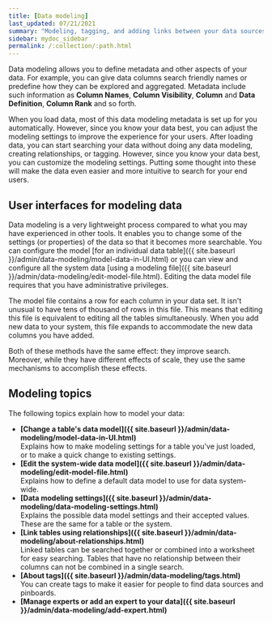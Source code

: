 ```yaml
---
title: [Data modeling]
last_updated: 07/21/2021
summary: "Modeling, tagging, and adding links between your data sources can make the data even easier to search."
sidebar: mydoc_sidebar
permalink: /:collection/:path.html
---
```

Data modeling allows you to define metadata and other aspects of your data.  For
example, you can give data columns search friendly names or predefine how they
can be explored and aggregated. Metadata include such information as **Column
Names**, **Column Visibility**, **Column** and **Data Definition**, **Column
Rank** and so forth.

When you load data, most of this data modeling metadata is set up for you automatically. However, since you know your data best, you can adjust the modeling settings to improve the experience for your users. After
loading data, you can start searching your data without doing any data modeling,
creating relationships, or tagging. However, since you know your data best, you
can customize the modeling settings. Putting some thought into these will make
the data even easier and more intuitive to search for your end users.


## User interfaces for modeling data

Data modeling is a very lightweight process compared to what you may have
experienced in other tools. It enables you to change some of the settings (or properties) of the data so that it becomes more searchable. You can configure the model [for an individual data table]({{ site.baseurl }}/admin/data-modeling/model-data-in-UI.html) or you can view and configure all the system data [using a modeling file]({{ site.baseurl }}/admin/data-modeling/edit-model-file.html).
Editing the data model file requires that you have administrative privileges.

The model file contains a row for each column in your data set. It isn't unusual
to have tens of thousand of rows in this file. This means that editing this file is
equivalent to editing all the tables simultaneously. When you add new data to your
system, this file expands to accommodate the new data columns you have added.

Both of these methods have the same effect: they improve search. Moreover,
while they have different effects of scale, they use the same mechanisms to
accomplish these effects.

## Modeling topics

The following topics explain how to model your data:

- **[Change a table's data model]({{ site.baseurl }}/admin/data-modeling/model-data-in-UI.html)**  
Explains how to make modeling settings for a table you've just loaded, or to make a quick change to existing settings.
- **[Edit the system-wide data model]({{ site.baseurl }}/admin/data-modeling/edit-model-file.html)**  
Explains how to define a default data model to use for data system-wide.
- **[Data modeling settings]({{ site.baseurl }}/admin/data-modeling/data-modeling-settings.html)**  
Explains the possible data model settings and their accepted values. These are the same for a table or the system.
- **[Link tables using relationships]({{ site.baseurl }}/admin/data-modeling/about-relationships.html)**  
Linked tables can be searched together or combined into a worksheet for easy searching. Tables that have no relationship between their columns can not be combined in a single search.
- **[About tags]({{ site.baseurl }}/admin/data-modeling/tags.html)**  
 You can create tags to make it easier for people to find data sources and pinboards.
- **[Manage experts or add an expert to your data]({{ site.baseurl }}/admin/data-modeling/add-expert.html)**
